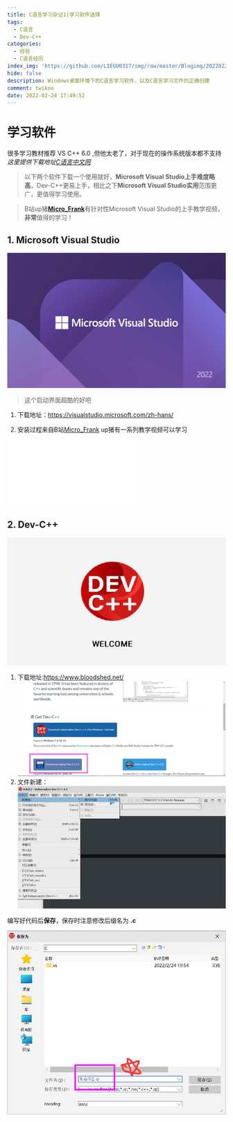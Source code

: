 ```yaml
---
title: C语言学习杂记1|学习软件选择
tags:
  - C语言
  - Dev-C++
categories:
  - 经验
  - C语言经历
index_img: 'https://github.com/LIEGU0317/img/raw/master/Blogimg/202202211019720.png'
hide: false
description: Windows桌面环境下的C语言学习软件，以及C语言学习文件的正确创建
comment: twikoo
date: 2022-02-24 17:49:52
---
```



# 学习软件

很多学习教材推荐  VS C++ 6.0 ,但他太老了，对于现在的操作系统版本都不支持   
*这里提供下载地址[C语言中文网](http://c.biancheng.net/view/463.html)*

> 以下两个软件下载一个使用就好，**Microsoft Visual Studio上手难度略高**，Dev-C++更易上手，相比之下**Microsoft Visual Studio实用**范围更广，更值得学习使用。  

> B站up猪[**Micro_Frank**](https://space.bilibili.com/19658621)有针对性Microsoft Visual Studio的上手教学视频，**非常**值得的学习！

## 1. Microsoft Visual Studio

![Mirosoft Visual Studio](https://github.com/LIEGU0317/img/raw/master/Blogimg/202202241756109.png)

> 这个启动界面超酷的好吧

1. 下载地址：https://visualstudio.microsoft.com/zh-hans/  

1. 安装过程来自B站[Micro_Frank](https://space.bilibili.com/19658621)
up猪有一系列教学视频可以学习

<iframe src="//player.bilibili.com/player.html?aid=59608520&bvid=BV1Xt411g7jT&cid=439731943&page=1" scrolling="yes" border="1" frameborder="no" framespacing="0" allowfullscreen="true"> </iframe>

## 2. Dev-C++

![Dev-C++](https://github.com/LIEGU0317/img/raw/master/Blogimg/202202241957450.png)

1. 下载地址:https://www.bloodshed.net/
![](https://github.com/LIEGU0317/img/raw/master/Blogimg/202202241958152.png)  
1. 文件新建：
![](https://github.com/LIEGU0317/img/raw/master/Blogimg/202202242002567.png)

编写好代码后**保存**，保存时注意修改后缀名为  **.c**

![](https://github.com/LIEGU0317/img/raw/master/Blogimg/202202242004756.png)